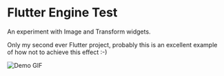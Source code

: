# Flutter Engine Test 

An experiment with Image and Transform widgets.

Only my second ever Flutter project, probably this is an excellent example
of how not to achieve this effect :-)

![Demo GIF](https://github.com/DrPaulT/flutter-engine-test/blob/master/video/flutter-demo2.gif?raw=true)
                